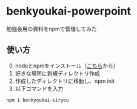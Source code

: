 # benkyoukai-powerpoint
勉強会用の資料をnpmで管理してみた

## 使い方
0. nodeとnpmをインストール（[こちら](https://nodejs.org/ja)から）
1. 好きな場所に新規ディレクトリ作成
2. 作成したディレクトリに移動し、npm init
3. 以下コマンドを入力
```
npm i benkyoukai-siryou
```

